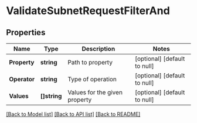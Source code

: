 # ValidateSubnetRequestFilterAnd

## Properties
Name | Type | Description | Notes
------------ | ------------- | ------------- | -------------
**Property** | **string** | Path to property | [optional] [default to null]
**Operator** | **string** | Type of operation | [optional] [default to null]
**Values** | **[]string** | Values for the given property | [optional] [default to null]

[[Back to Model list]](../README.md#documentation-for-models) [[Back to API list]](../README.md#documentation-for-api-endpoints) [[Back to README]](../README.md)

